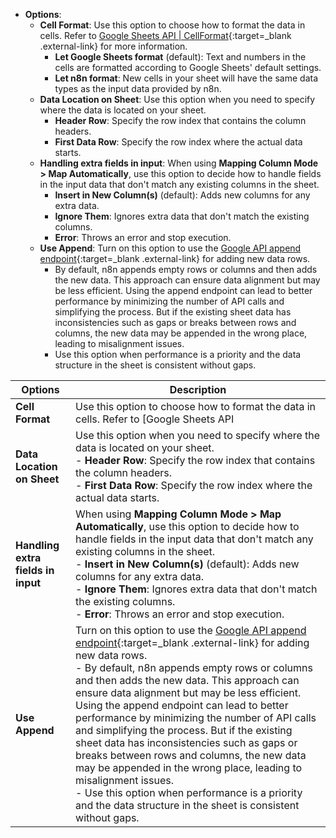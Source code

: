 - **Options**:
    - **Cell Format**: Use this option to choose how to format the data in cells. Refer to [Google Sheets API | CellFormat](https://developers.google.com/sheets/api/reference/rest/v4/spreadsheets/cells#CellFormat){:target=_blank .external-link} for more information.
        - **Let Google Sheets format** (default): Text and numbers in the cells are formatted according to Google Sheets' default settings. 
        - **Let n8n format**: New cells in your sheet will have the same data types as the input data provided by n8n.
    - **Data Location on Sheet**: Use this option when you need to specify where the data is located on your sheet.
        - **Header Row**: Specify the row index that contains the column headers.
        - **First Data Row**: Specify the row index where the actual data starts.
    - **Handling extra fields in input**: When using **Mapping Column Mode > Map Automatically**, use this option to decide how to handle fields in the input data that don't match any existing columns in the sheet.
        - **Insert in New Column(s)** (default): Adds new columns for any extra data.
        - **Ignore Them**: Ignores extra data that don't match the existing columns. 
        - **Error**: Throws an error and stop execution. 
    - **Use Append**: Turn on this option to use the [Google API append endpoint](https://developers.google.com/sheets/api/guides/values#append_values){:target=_blank .external-link} for adding new data rows.
        - By default, n8n appends empty rows or columns and then adds the new data. This approach can ensure data alignment but may be less efficient. Using the append endpoint can lead to better performance by minimizing the number of API calls and simplifying the process. But if the existing sheet data has inconsistencies such as gaps or breaks between rows and columns, the new data may be appended in the wrong place, leading to misalignment issues.
        - Use this option when performance is a priority and the data structure in the sheet is consistent without gaps.

| **Options** | **Description** |
|---|---------------|
| **Cell Format** | Use this option to choose how to format the data in cells. Refer to [Google Sheets API | CellFormat](https://developers.google.com/sheets/api/reference/rest/v4/spreadsheets/cells#CellFormat){:target=_blank .external-link} for more information. <br> - **Let Google Sheets format** (default): Text and numbers in the cells are formatted according to Google Sheets' default settings. <br> - **Let n8n format**: New cells in your sheet will have the same data types as the input data provided by n8n. |
| **Data Location on Sheet** | Use this option when you need to specify where the data is located on your sheet. <br> - **Header Row**: Specify the row index that contains the column headers. <br> - **First Data Row**: Specify the row index where the actual data starts. |
| **Handling extra fields in input** | When using **Mapping Column Mode > Map Automatically**, use this option to decide how to handle fields in the input data that don't match any existing columns in the sheet. <br> - **Insert in New Column(s)** (default): Adds new columns for any extra data. <br> - **Ignore Them**: Ignores extra data that don't match the existing columns. <br> - **Error**: Throws an error and stop execution. |
| **Use Append** | Turn on this option to use the [Google API append endpoint](https://developers.google.com/sheets/api/guides/values#append_values){:target=_blank .external-link} for adding new data rows. <br> - By default, n8n appends empty rows or columns and then adds the new data. This approach can ensure data alignment but may be less efficient. Using the append endpoint can lead to better performance by minimizing the number of API calls and simplifying the process. But if the existing sheet data has inconsistencies such as gaps or breaks between rows and columns, the new data may be appended in the wrong place, leading to misalignment issues. <br> - Use this option when performance is a priority and the data structure in the sheet is consistent without gaps. |

